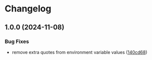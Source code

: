 # Changelog

## 1.0.0 (2024-11-08)


### Bug Fixes

* remove extra quotes from environment variable values ([140cd68](https://github.com/FelizCoder/crewstand.sensor_gateway/commit/140cd68246998af9352adda4b621783f1aaa89c3))
